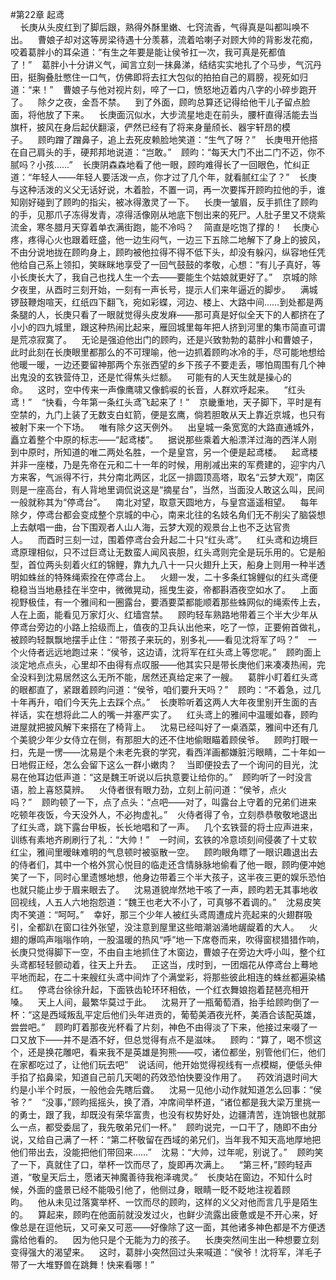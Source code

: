 #第22章 起鸢<br />    长庚从头皮红到了脚后跟，熟得外酥里嫩、七窍流香，气得真是叫都叫唤不出。    曹娘子却对这等房梁待遇十分羡慕，流着哈喇子对顾大帅的背影发花痴，咬着葛胖小的耳朵道：“有生之年要是能让侯爷扛一次，我可真是死都值了！”    葛胖小十分讲义气，闻言立刻一抹鼻涕，结结实实地扎了个马步，气沉丹田，挺胸叠肚憋住一口气，仿佛即将去扛大包似的拍拍自己的肩膀，视死如归道：“来！”    曹娘子与他对视片刻，啐了一口，愤怒地迈着内八字的小碎步跑开了。    除夕之夜，金吾不禁。    到了外面，顾昀总算还记得给他干儿子留点脸面，将他放了下来。    长庚面沉似水，大步流星地走在前头，腰杆直得活能去当旗杆，披风在身后起伏翻滚，俨然已经有了将来身量颀长、器宇轩昂的模子。    顾昀蹭了蹭鼻子，追上去死皮赖脸地笑道：“生气了呀？”    长庚甩开他搭在自己肩头的手，硬邦邦地说道：“岂敢。”    顾昀：“每天大门不出二门不迈，你不腻吗？小孩……”    长庚阴森森地看了他一眼，顾昀难得长了一回眼色，忙纠正道：“年轻人——年轻人要活泼一点，你才过了几个年，就看腻红尘了？”    长庚与这种活泼的义父无话好说，木着脸，不置一词，再一次要挥开顾昀拉他的手，谁知刚好碰到了顾昀的指尖，被冰得激灵了一下。    长庚一皱眉，反手抓住了顾昀的手，见那爪子冻得发青，凉得活像刚从地底下刨出来的死尸。人肚子里又不烧紫流金，寒冬腊月天穿着单衣满街跑，能不冷吗？    简直是吃饱了撑的！    长庚心疼，疼得心火也跟着旺盛，他一边生闷气，一边三下五除二地解下了身上的披风，不由分说地拢在顾昀身上，顾昀被他拉得不得不低下头，却没有躲闪，纵容地任凭他给自己系上领扣，笑眯眯地享受了一回气鼓鼓的孝敬，心想：“有儿子真好，等小长庚长大了，我自己也找人生一个去——要能生个姑娘就更好了。”    京城的除夕夜里，从酉时三刻开始，一刻有一声长号，提示人们来年逼近的脚步。    满城锣鼓鞭炮喧天，红纸四下翻飞，宛如彩蝶，河边、楼上、大路中间……到处都是两条腿的人，长庚只看了一眼就觉得头皮发麻——那可真是好似全天下的人都挤在了小小的四九城里，跟这种热闹比起来，雁回城里每年把人挤到河里的集市简直可谓是荒凉寂寞了。    无论是强迫他出门的顾昀，还是兴致勃勃的葛胖小和曹娘子，此时此刻在长庚眼里都那么的不可理喻，他一边抓着顾昀冰冷的手，尽可能地想给他暖一暖，一边还要留神那两个东张西望的乡下孩子不要走丢，哪怕周围有几个神出鬼没的玄铁营侍卫，还是忙得焦头烂额。    可能有的人天生就是操心的命。    这时，空中传来一声像鹰啸又像鹤唳的长音，人群欢呼起来。    “红头鸢！”    “快看，今年第一条红头鸢飞起来了！”    京畿重地，天子脚下，平时是有空禁的，九门上装了无数支白虹箭，便是玄鹰，倘若胆敢从天上靠近京城，也只有被射下来一个下场。    唯有除夕这天例外。    出皇城一条宽宽的大路直通城外，矗立着整个中原的标志——“起鸢楼”。    据说那些乘着大船漂洋过海的西洋人刚到中原时，所知道的唯二两处名胜，一个是皇宫，另一个便是起鸢楼。    起鸢楼并非一座楼，乃是先帝在元和二十一年的时候，用削减出来的军费建的，迎宇内八方来客，气派得不行，共分南北两区，北区一排圆顶高塔，取名“云梦大观”，南区则是一座高台，有人背地里调侃说这是“摘星台”，当然，当面没人敢这么叫，民间一般就称其为“停鸢台”。    南北对望，取意天圆地方，与皇宫遥遥相望。    每年除夕，停鸢台都会变成整个京城的中心，南来北往的名妓名角们无不削尖了脑袋想上去献唱一曲，台下围观者人山人海，云梦大观的观景台上也不乏达官贵人。    而酉时三刻一过，围着停鸢台会升起二十只“红头鸢”。    红头鸢和边境巨鸢原理相似，只不过巨鸢让无数蛮人闻风丧胆，红头鸢则完全是玩乐用的。它是船型，首位两头刻着火红的锦鲤，靠九九八十一只火翅升上天，船身上则用一种半透明如蛛丝的特殊绳索拴在停鸢台上。    火翅一发，二十多条红锦鲤似的红头鸢便稳稳当当地悬挂在半空中，微微晃动，摇曳生姿，帝都斟酒夜空如水了。    上面视野极佳，有一个雅间和一圈露台，要酒要菜都能顺着那些蛛网似的绳索传上去，人在上面，能看见万家灯火、红墙宫禁。    顾昀轻车熟路地带着三个半大少年从停鸢台旁边的小路上拾级而上，值夜的卫兵认出他来，吃了一惊，正要俯首做礼，被顾昀轻飘飘地摆手止住：“带孩子来玩的，别多礼——看见沈将军了吗？”    一个火侍者远远地跑过来：“侯爷，这边请，沈将军在红头鸢上等您呢。”    顾昀面上淡定地点点头，心里却不由得有点叹服——他其实只是带长庚他们来凑凑热闹，完全没料到沈易居然这么无所不能，居然还真给定来了一艘。    葛胖小盯着红头鸢的眼都直了，紧跟着顾昀问道：“侯爷，咱们要升天吗？”    顾昀：“不着急，过几十年再升，咱们今天先上去踩个点。”    长庚聆听着这两人大年夜里别开生面的吉祥话，实在想将此二人的嘴一并塞严实了。    红头鸢上的雅间中温暖如春，顾昀进屋就把披风解下来搭在了椅背上。    沈易已经叫好了一桌酒菜，雅间中还有几个美貌少年少女侍立在侧，有那胆大的还不住地偷眼瞄着顾侯爷。    顾昀打眼一扫，先是一愣——沈易是个未老先衰的学究，看西洋画都嫌脏污眼睛，二十年如一日地假正经，怎么会留下这么一群小嫩肉？    当即便投去了一个询问的目光，沈易在他耳边低声道：“这是魏王听说以后执意要让给你的。”    顾昀听了一时没言语，脸上喜怒莫辨。    火侍者很有眼力劲，立刻上前问道：“侯爷，点火吗？”    顾昀顿了一下，点了点头：“点吧——对了，叫露台上守着的兄弟们进来吃顿年夜饭，今天没外人，不必拘虚礼。”    火侍者得了令，立刻恭恭敬敬地退出了红头鸢，跳下露台甲板，长长地唱和了一声。    几个玄铁营的将士应声进来，训练有素地齐刷刷行了礼：“大帅！”    一时间，玄铁的冷意顷刻间侵袭了十丈软红尘，雅间里暧昧难明的气息顿时被驱散一空。    顾昀眼角瞟了一眼识趣退出去的侍者们，其中一个格外赏心悦目的临走还含情脉脉地偷看了他一眼，顾昀便冲她笑了一下，同时心里遗憾地想，他身边带着三个半大孩子，这半夜三更的娱乐恐怕也就只能止步于眉来眼去了。    沈易道貌岸然地干咳了一声，顾昀若无其事地收回视线，人五人六地抱怨道：“魏王也老大不小了，可真够不着调的。”    沈易皮笑肉不笑道：“呵呵。”    幸好，那三个少年人被红头鸢周遭成片亮起来的火翅群吸引，全都趴在窗口往外张望，没注意到屋里这些暗潮汹涌地龌龊着的大人。    火翅的爆鸣声嗡嗡作响，一股温暖的热风“呼”地一下席卷而来，吹得窗棂猎猎作响，长庚只觉得脚下一空，不由自主地抓住了木窗边，曹娘子在旁边大呼小叫，整个红头鸢都轻轻颤动着，往天上升去。    正这当，戌时到，一团烟花从停鸢台上蓦地平地而起，在二十来艘红头鸢中间炸了个满堂彩，将那些彼此相连的蛛丝都遍染橘红。    停鸢台徐徐升起，下面铁齿轮环环相依，一个红衣舞娘抱着琵琶亮相开嗓。    天上人间，最繁华莫过于此。    沈易开了一瓶葡萄酒，抬手给顾昀倒了一杯：“这是西域叛乱平定后他们头年进贡的，葡萄美酒夜光杯，美酒合该配英雄，尝尝吧。”    顾昀盯着那夜光杯看了片刻，神色不由得淡了下来，他接过来啜了一口又放下——并不是酒不好，但总觉得有点不是滋味。    顾昀：“算了，喝不惯这个，还是换花雕吧，看来我不是英雄是狗熊——哎，诸位都坐，别管他们仨，他们在家都吃过了，让他们玩去吧”    说话间，他开始觉得视线有一点模糊，便低头伸手掐了掐鼻梁，知道自己前几天喝的药效恐怕快要没作用了。    药效消退时间大约是小半个时辰，一般他会先瞎后聋。    沈易一见他小动作就知道怎么回事：“侯爷？”    “没事，”顾昀摇摇头，换了酒，冲席间举杯道，“诸位都是我大梁万里挑一的勇士，跟了我，却既没有荣华富贵，也没有权势好处，边疆清苦，连饷银也就那么一点，都受委屈了，我先敬弟兄们一杯。”    顾昀说完，一口干了，随即不由分说，又给自己满了一杯：“第二杯敬留在西域的弟兄们，当年我不知天高地厚地把他们带出去，没能把他们带回来……”    沈易：“大帅，过年呢，别说了。”    顾昀笑了一下，真就住了口，举杯一饮而尽了，旋即再次满上。    “第三杯，”顾昀轻声道，“敬皇天后土，愿诸天神魔善待我袍泽魂灵。”    长庚站在窗边，不知什么时候，外面的盛景已经不能吸引他了，他侧过身，眼睛一眨不眨地注视着顾昀。    他从未见过落寞举杯、一饮而尽的顾昀，这样的义父对他而言几乎是陌生的。    算起来，顾昀在他面前就没发过火，也鲜少流露出疲惫或是不开心来，好像总是在逗他玩，又可亲又可恶——好像除了这一面，其他诸多神色都是不方便透露给他看的。    因为他只是个无能为力的孩子。    长庚突然间生出一种想要立刻变得强大的渴望来。    这时，葛胖小突然回过头来喊道：“侯爷！沈将军，洋毛子带了一大堆野兽在跳舞！快来看哪！”